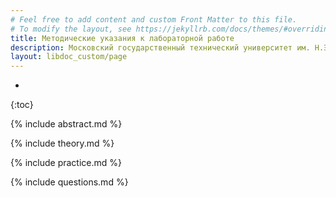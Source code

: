 ```yaml
---
# Feel free to add content and custom Front Matter to this file.
# To modify the layout, see https://jekyllrb.com/docs/themes/#overriding-theme-defaults
title: Методические указания к лабораторной работе
description: Московский государственный технический университет им. Н.Э.Баумана, Кафедра Компьютерные системы и сети (ИУ6)
layout: libdoc_custom/page
---
```

* 
{:toc}

{% include abstract.md %}

{% include theory.md %}

{% include practice.md  %}

{% include questions.md %}

